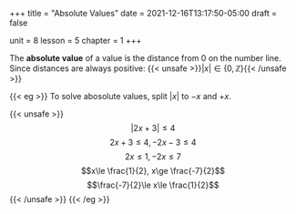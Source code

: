 +++
title = "Absolute Values"
date = 2021-12-16T13:17:50-05:00
draft = false

unit = 8
lesson = 5
chapter = 1
+++

The **absolute value** of a value is the distance from 0 on the number line.
Since distances are always positive:
{{< unsafe >}}$|x|\in \{0, \mathbb{Z}\}${{< /unsafe >}}

{{< eg >}}
To solve abosolute values, split $|x|$ to $-x$ and $+x$.

{{< unsafe >}}
$$|2x+3|\le 4$$
$$2x+3\le 4, -2x-3\le 4$$
$$2x\le 1, -2x\le 7$$
$$x\le \frac{1}{2}, x\ge \frac{-7}{2}$$
$$\frac{-7}{2}\le x\le \frac{1}{2}$$
{{< /unsafe >}}
{{< /eg >}}
